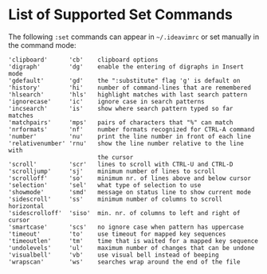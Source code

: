 List of Supported Set Commands
==============================

The following `:set` commands can appear in `~/.ideavimrc` or set manually in the command mode:

    'clipboard'      'cb'    clipboard options
    'digraph'        'dg'    enable the entering of digraphs in Insert mode
    'gdefault'       'gd'    the ":substitute" flag 'g' is default on
    'history'        'hi'    number of command-lines that are remembered
    'hlsearch'       'hls'   highlight matches with last search pattern
    'ignorecase'     'ic'    ignore case in search patterns
    'incsearch'      'is'    show where search pattern typed so far matches
    'matchpairs'     'mps'   pairs of characters that "%" can match
    'nrformats'      'nf'    number formats recognized for CTRL-A command
    'number'         'nu'    print the line number in front of each line
    'relativenumber' 'rnu'   show the line number relative to the line with
                             the cursor
    'scroll'         'scr'   lines to scroll with CTRL-U and CTRL-D
    'scrolljump'     'sj'    minimum number of lines to scroll
    'scrolloff'      'so'    minimum nr. of lines above and below cursor
    'selection'      'sel'   what type of selection to use
    'showmode'       'smd'   message on status line to show current mode
    'sidescroll'     'ss'    minimum number of columns to scroll horizontal
    'sidescrolloff'  'siso'  min. nr. of columns to left and right of cursor
    'smartcase'      'scs'   no ignore case when pattern has uppercase
    'timeout'        'to'    use timeout for mapped key sequences
    'timeoutlen'     'tm'    time that is waited for a mapped key sequence
    'undolevels'     'ul'    maximum number of changes that can be undone
    'visualbell'     'vb'    use visual bell instead of beeping
    'wrapscan'       'ws'    searches wrap around the end of the file
